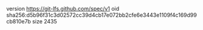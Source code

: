 version https://git-lfs.github.com/spec/v1
oid sha256:d5b96f31c3d02572cc39d4cb17e072bb2cfe6e3443e1109f4c169d99cb810e7b
size 2435

